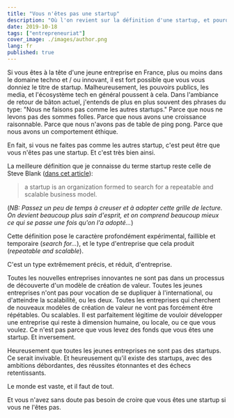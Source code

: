 ```yaml
---
title: "Vous n'êtes pas une startup"
description: "Où l'on revient sur la définition d'une startup, et pourquoi tout n'est pas une startup, fort heureusement."
date: 2019-10-18
tags: ["entrepreneuriat"]
cover_image: ./images/author.png
lang: fr
published: true
---
```


Si vous êtes à la tête d'une jeune entreprise en France, plus ou moins dans le domaine techno et / ou innovant, il est fort possible que vous vous donniez le titre de startup.
Malheureusement, les pouvoirs publics, les media, et l'écosystème tech en général poussent à cela. Dans l'ambiance de retour de bâton actuel, j'entends de plus en plus souvent des phrases du type: "Nous ne faisons pas comme les autres startups." Parce que nous ne levons pas des sommes folles. Parce que nous avons une croissance raisonnable. Parce que nous n'avons pas de table de ping pong. Parce que nous avons un comportement éthique.

En fait, si vous ne faites pas comme les autres startup, c'est peut être que vous n'êtes pas une startup. Et c'est très bien ainsi.

La meilleure définition que je connaisse du terme startup reste celle de Steve Blank ([dans cet article](https://steveblank.com/2010/01/25/whats-a-startup-first-principles/)):

>a startup is an organization formed to search for a repeatable and scalable business model.

(_NB: Passez un peu de temps à creuser et à adopter cette grille de lecture. On devient beaucoup plus sain d'esprit, et on comprend beaucoup mieux ce qui se passe une fois qu'on l'a adopté..._)

Cette définition pose le caractère profondément expérimental, faillible et temporaire (_search for..._), et le type d'entreprise que cela produit (_repeatable and scalable_).

C'est un type extrêmement précis, et réduit, d'entreprise.

Toutes les nouvelles entreprises innovantes ne sont pas dans un processus de découverte d'un modèle de création de valeur.
Toutes les jeunes entreprises n'ont pas pour vocation de se dupliquer à l'international, ou d'atteindre la scalabilité, ou les deux.
Toutes les entreprises qui cherchent de nouveaux modèles de création de valeur ne vont pas forcément être répétables. Ou scalables. Il est parfaitement légitime de vouloir développer une entreprise qui reste à dimension humaine, ou locale, ou ce que vous voulez.
Ce n'est pas parce que vous levez des fonds que vous êtes une startup. Et inversement.


Heureusement que toutes les jeunes entreprises ne sont pas des startups. Ce serait invivable.
Et heureusement qu'il existe des startups, avec des ambitions débordantes, des réussites étonnantes et des échecs retentissants.

Le monde est vaste, et il faut de tout.

Et vous n'avez sans doute pas besoin de croire que vous êtes une startup si vous ne l'êtes pas.
